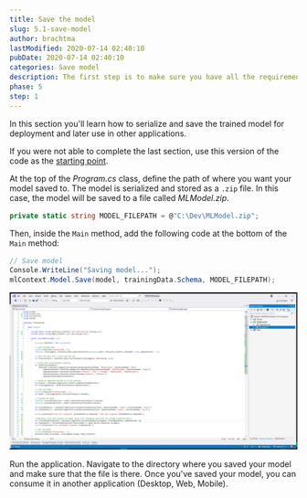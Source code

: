 ```yaml
---
title: Save the model
slug: 5.1-save-model
author: brachtma
lastModified: 2020-07-14 02:40:10
pubDate: 2020-07-14 02:40:10
categories: Save model
description: The first step is to make sure you have all the requirements and to clone the workshop source code.
phase: 5
step: 1
---
```


In this section you'll learn how to serialize and save the trained model for deployment and later use in other applications.

If you were not able to complete the last section, use this version of the code as the [starting point](https://github.com/luisquintanilla/mlnet-workshop-guide/archive/2-3.zip).

At the top of the *Program.cs* class, define the path of where you want your model saved to. The model is serialized and stored as a `.zip` file. In this case, the model will be saved to a file called *MLModel.zip*.

```csharp
private static string MODEL_FILEPATH = @"C:\Dev\MLModel.zip";
```

Then, inside the `Main` method, add the following code at the bottom of the `Main` method:

```csharp
// Save model
Console.WriteLine("Saving model...");
mlContext.Model.Save(model, trainingData.Schema, MODEL_FILEPATH);
```

![Save the model](./media/save-model.png)

Run the application. Navigate to the directory where you saved your model and make sure that the file is there. Once you've saved your model, you can consume it in another application (Desktop, Web, Mobile).